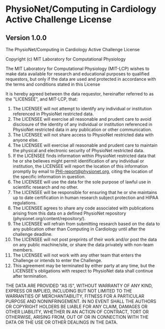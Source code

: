 # PhysioNet/Computing in Cardiology Active Challenge License

## Version 1.0.0

The PhysioNet/Computing in Cardiology Active Challenge License

Copyright (c) <YEAR> MIT Laboratory for Computational Physiology

The MIT Laboratory for Computational Physiology (MIT-LCP) wishes
to make data available for research and educational purposes to
qualified requestors, but only if the data are used and protected
in accordance with the terms and conditions stated in this License

It is hereby agreed between the data requestor, hereinafter referred to
as the "LICENSEE", and MIT-LCP, that:

1. The LICENSEE will not attempt to identify any individual or institution referenced in PhysioNet restricted data.
2. The LICENSEE will exercise all reasonable and prudent care to avoid disclosure of the identity of any individual or institution referenced in PhysioNet restricted data in any publication or other communication.
3. The LICENSEE will not share access to PhysioNet restricted data with anyone else.
4. The LICENSEE will exercise all reasonable and prudent care to maintain the physical and electronic security of PhysioNet restricted data.
5. If the LICENSEE finds information within PhysioNet restricted data that he or she believes might permit identification of any individual or institution, the LICENSEE will report the location of this information promptly by email to PHI-report@physionet.org, citing the location of the specific information in question.
6. The LICENSEE will use the data for the sole purpose of lawful use in scientific research and no other.
7. The LICENSEE will be responsible for ensuring that he or she maintains up to date certification in human research subject protection and HIPAA regulations.
9. The LICENSEE agrees to share any code associated with publications arising from this data on a defined PhysioNet repository (physionet.org/content/repository/).
10. The LICENSEE will refrain from submitting research based on the data to any publication other than Computing in Cardiology until after the challenge deadline.
11. The LICENSEE will not post preprints of their work and/or post the data on any public machine/site, or share the data privately with non-team members.
12. The LICENSEE will not work with any other team that enters the Challenge or intends to enter the Challenge.
13. This agreement may be terminated by either party at any time, but the LICENSEE's obligations with respect to PhysioNet data shall continue after termination.

THE DATA ARE PROVIDED "AS IS", WITHOUT WARRANTY OF ANY KIND, EXPRESS OR
IMPLIED, INCLUDING BUT NOT LIMITED TO THE WARRANTIES OF MERCHANTABILITY,
FITNESS FOR A PARTICULAR PURPOSE AND NONINFRINGEMENT. IN NO EVENT SHALL THE
AUTHORS OR COPYRIGHT HOLDERS BE LIABLE FOR ANY CLAIM, DAMAGES OR OTHER
LIABILITY, WHETHER IN AN ACTION OF CONTRACT, TORT OR OTHERWISE, ARISING FROM,
OUT OF OR IN CONNECTION WITH THE DATA OR THE USE OR OTHER DEALINGS IN THE
DATA.
